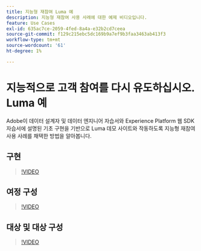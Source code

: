 ```yaml
---
title: 지능형 재참여 Luma 예
description: 지능형 재참여 사용 사례에 대한 예제 비디오입니다.
feature: Use Cases
exl-id: 635ac7ce-2059-4fed-8a4a-e32b2cd7ceea
source-git-commit: f129c215ebc5dc169b9a7ef9b3faa3463ab413f3
workflow-type: tm+mt
source-wordcount: '61'
ht-degree: 1%

---
```


# 지능적으로 고객 참여를 다시 유도하십시오. Luma 예

Adobe이 데이터 설계자 및 데이터 엔지니어 자습서와 Experience Platform 웹 SDK 자습서에 설명된 기초 구현을 기반으로 Luma 데모 사이트와 작동하도록 지능형 재참여 사용 사례를 채택한 방법을 알아봅니다.

## 구현

>[!VIDEO](https://video.tv.adobe.com/v/3454280/?quality=12&learn=on&captions=kor)

## 여정 구성

>[!VIDEO](https://video.tv.adobe.com/v/3453968/?quality=12&learn=on&captions=kor)

## 대상 및 대상 구성

>[!VIDEO](https://video.tv.adobe.com/v/3452916/?quality=12&learn=on&captions=kor)
